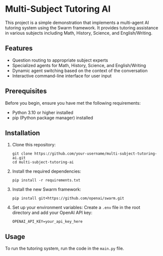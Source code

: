 # Multi-Subject Tutoring AI

This project is a simple demonstration that implements a multi-agent AI tutoring system using the Swarm framework. It provides tutoring assistance in various subjects including Math, History, Science, and English/Writing.

## Features

- Question routing to appropriate subject experts
- Specialized agents for Math, History, Science, and English/Writing
- Dynamic agent switching based on the context of the conversation
- Interactive command-line interface for user input

## Prerequisites

Before you begin, ensure you have met the following requirements:

- Python 3.10 or higher installed
- pip (Python package manager) installed

## Installation

1. Clone this repository:
   ```
   git clone https://github.com/your-username/multi-subject-tutoring-ai.git
   cd multi-subject-tutoring-ai
   ```

2. Install the required dependencies:
   ```
   pip install -r requirements.txt
   ```

3. Install the new Swarm framework:
   ```
   pip install git+https://github.com/openai/swarm.git
   ```

4. Set up your environment variables:
   Create a `.env` file in the root directory and add your OpenAI API key:
   ```
   OPENAI_API_KEY=your_api_key_here
   ```

## Usage

To run the tutoring system, run the code in the `main.py` file.

